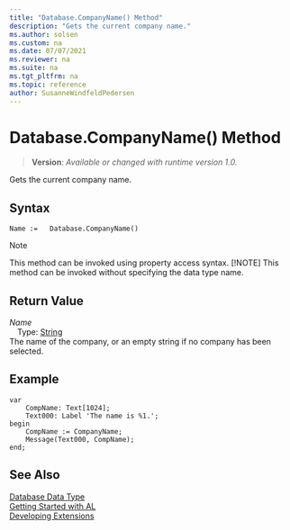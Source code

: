 ```yaml
---
title: "Database.CompanyName() Method"
description: "Gets the current company name."
ms.author: solsen
ms.custom: na
ms.date: 07/07/2021
ms.reviewer: na
ms.suite: na
ms.tgt_pltfrm: na
ms.topic: reference
author: SusanneWindfeldPedersen
---
```

[//]: # (START>DO_NOT_EDIT)
[//]: # (IMPORTANT:Do not edit any of the content between here and the END>DO_NOT_EDIT.)
[//]: # (Any modifications should be made in the .xml files in the ModernDev repo.)
# Database.CompanyName() Method
> **Version**: _Available or changed with runtime version 1.0._

Gets the current company name.


## Syntax
```AL
Name :=   Database.CompanyName()
```
> [!NOTE]
> This method can be invoked using property access syntax.
> [!NOTE]
> This method can be invoked without specifying the data type name.


## Return Value
*Name*  
&emsp;Type: [String](/dynamics365/business-central/dev-itpro/developer/methods-auto/text/text-data-type)  
The name of the company, or an empty string if no company has been selected.


[//]: # (IMPORTANT: END>DO_NOT_EDIT)

## Example

```al
var
    CompName: Text[1024];
    Text000: Label 'The name is %1.';
begin
    CompName := CompanyName;  
    Message(Text000, CompName);  
end;
```  

## See Also

[Database Data Type](database-data-type.md)  
[Getting Started with AL](../../devenv-get-started.md)  
[Developing Extensions](../../devenv-dev-overview.md)